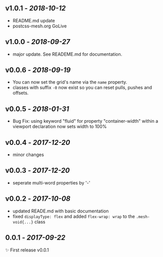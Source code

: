 ## **v1.0.1** _- 2018-10-12_

- README.md update
- postcss-mesh.org GoLive

## **v1.0.0** _- 2018-09-27_

- major update. See READEME.md for documentation.

## **v0.0.6** _- 2018-09-19_

- You can now set the grid's name via the `name` property.
- classes with suffix `-0` now exist so you can reset pulls, pushes and offsets.

## **v0.0.5** _- 2018-01-31_

- Bug Fix: using keyword "fluid" for property "container-width" within a viewport declaration now sets width to 100%

## **v0.0.4** _- 2017-12-20_

- minor changes

## **v0.0.3** _- 2017-12-20_

- seperate multi-word properties by '-'

## **v0.0.2** _- 2017-10-08_

- updated READE.md with basic documentation
- fixed `displayType: flex` and added `flex-wrap: wrap` to the `.mesh-void{...}` class

## **0.0.1** _- 2017-09-22_

✨ First release v0.0.1
